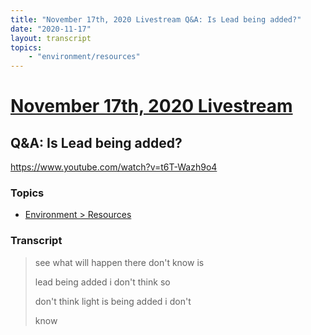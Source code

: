 ```yaml
---
title: "November 17th, 2020 Livestream Q&A: Is Lead being added?"
date: "2020-11-17"
layout: transcript
topics:
    - "environment/resources"
---
```

# [November 17th, 2020 Livestream](../2020-11-17.md)
## Q&A: Is Lead being added?
https://www.youtube.com/watch?v=t6T-Wazh9o4

### Topics
* [Environment > Resources](../topics/environment/resources.md)

### Transcript

> see what will happen there don't know is
>
> lead being added i don't think so
>
> don't think light is being added i don't
>
> know
>
